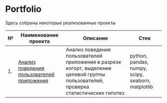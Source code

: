 # Portfolio

Здесь собраны некоторые реализованные проекты

| №    | Наименование проекта                | Описание                                                     | Стек                                                         |
| ---- | ------------------------------------------------------------ | ------------------------------------------------------------ | ------------------------------------------------------------ |
| 1.   | [Анализ поведения пользователей приложения](https://github.com/Taya-Prokhorova/Portfolio/blob/main/Cohort%20Analisys/Prokhorova_P1_portfolio.ipynb)| Анализ поведения пользователей приложения в разрезе когорт, выделение целевой группы пользователей, проверка статистических гипотез<br/>| python, pandas, numpy, scipy, seaborn, matplotlib       |
